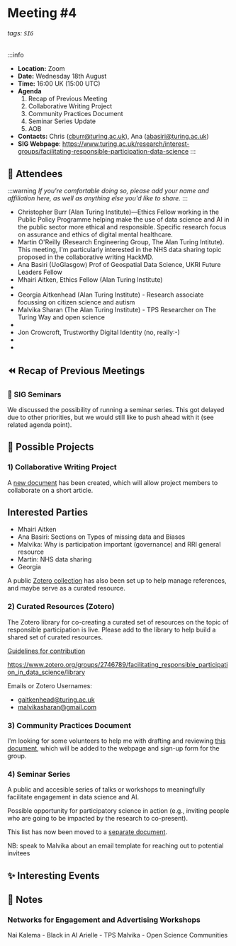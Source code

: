 # Meeting #4

###### tags: `SIG`

:::info
- **Location:** Zoom
- **Date:** Wednesday 18th August
- **Time:** 16:00 UK (15:00 UTC)
- **Agenda**
    1. Recap of Previous Meeting
    2. Collaborative Writing Project
    3. Community Practices Document
    4. Seminar Series Update
    5. AOB
- **Contacts:** Chris (<cburr@turing.ac.uk>), Ana (<abasiri@turing.ac.uk>)
- **SIG Webpage**: https://www.turing.ac.uk/research/interest-groups/facilitating-responsible-participation-data-science
:::

## :busts_in_silhouette: Attendees

:::warning
*If you're comfortable doing so, please add your name and affiliation here, as well as anything else you'd like to share.*
:::

- Christopher Burr (Alan Turing Institute)—Ethics Fellow working in the Public Policy Programme helping make the use of data science and AI in the public sector more ethical and responsible. Specific research focus on assurance and ethics of digital mental healthcare. 
- Martin O'Reilly (Research Engineering Group, The Alan Turing Intitute). This meeting, I'm particularly interested in the NHS data sharing topic proposed in the collaborative writing HackMD.
- Ana Basiri (UoGlasgow) Prof of Geospatial Data Science, UKRI Future Leaders Fellow
- Mhairi Aitken, Ethics Fellow (Alan Turing Institute)
- 
- Georgia Aitkenhead (Alan Turing Institute) - Research associate focussing on citizen science and autism 
- Malvika Sharan (The Alan Turing Institute) - TPS Researcher on The Turing Way and open science
-
- Jon Crowcroft, Trustworthy Digital Identity (no, really:-)
- 
- 

## :rewind: Recap of Previous Meetings

### :loudspeaker: SIG Seminars

We discussed the possibility of running a seminar series. This got delayed due to other priorities, but we would still like to push ahead with it (see related agenda point). 

## :file_folder: Possible Projects

<!--This section is for members to suggest projects that the group could engage with. Please add to the list.-->

### 1) Collaborative Writing Project

A [new document](https://hackmd.io/@cburr/ByeTpADWlK) has been created, which will allow project members to collaborate on a short article.

## Interested Parties

- Mhairi Aitken
- Ana Basiri: Sections on Types of missing data and Biases 
- Malvika: Why is participation important (governance) and RRI general resource
- Martin: NHS data sharing
- Georgia

A public [Zotero collection](https://www.zotero.org/groups/2746789/facilitating_responsible_participation_in_data_science/collections/52BSWIR3) has also been set up to help manage references, and maybe serve as a curated resource.

### 2) Curated Resources (Zotero)

The Zotero library for co-creating a curated set of resources on the topic of responsible participation is live. Please add to the library to help build a shared set of curated resources. 

[Guidelines for contribution](https://hackmd.io/@cburr/HkCW-1Smd/edit)

https://www.zotero.org/groups/2746789/facilitating_responsible_participation_in_data_science/library

Emails or Zotero Usernames:

- gaitkenhead@turing.ac.uk
- malvikasharan@gmail.com

### 3) Community Practices Document

I'm looking for some volunteers to help me with drafting and reviewing [this document](https://hackmd.io/@cburr/HkCW-1Smd/edit), which will be added to the webpage and sign-up form for the group.

### 4) Seminar Series

A public and accesible series of talks or workshops to meaningfully facilitate engagement in data science and AI. 

Possible opportunity for participatory science in action (e.g., inviting people who are going to be impacted by the research to co-present).

This list has now been moved to a [separate document](https://hackmd.io/@cburr/Hyr9_vqgY). 

NB: speak to Malvika about an email template for reaching out to potential invitees 

## :sparkles: Interesting Events

<!--For members to share details of any interesting events that they would like to promote.-->

## :notebook: Notes
<!-- Other important details discussed during the meeting can be entered here. -->

### Networks for Engagement and Advertising Workshops

Nai Kalema - Black in AI
Arielle - TPS
Malvika - Open Science Communities


